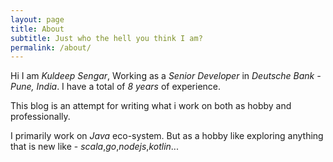 ```yaml
---
layout: page
title: About
subtitle: Just who the hell you think I am?
permalink: /about/
---
```

Hi I am *Kuldeep Sengar*, Working as a *Senior Developer* in *Deutsche Bank - Pune, India*. I have a total of *8 years* of experience.

This blog is an attempt for writing what i work on both as hobby and professionally.

I primarily work on *Java* eco-system. But as a hobby like exploring anything that is new like - *scala*,*go*,*nodejs*,*kotlin*...
